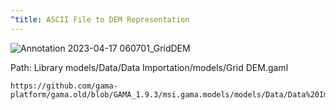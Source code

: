 ```yaml
---
^title: ASCII File to DEM Representation
---
```


![Annotation 2023-04-17 060701_GridDEM](https://user-images.githubusercontent.com/4437331/232376092-ee7361c3-b849-45bf-bddd-a3d6f3ddcb26.png)

Path: Library models/Data/Data Importation/models/Grid DEM.gaml

```gaml reference
https://github.com/gama-platform/gama.old/blob/GAMA_1.9.3/msi.gama.models/models/Data/Data%20Importation/models/Grid%20DEM.gaml
```

